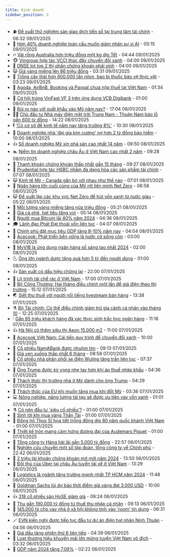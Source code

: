 ```yaml
---
title: Kinh doanh
sidebar_position: 3
---
```


<!-- vnexpress-kinh-doanh:START -->
- ⛽️ [Đề xuất thử nghiệm sàn giao dịch tiền số tại trung tâm tài chính](https://vnexpress.net/de-xuat-thu-nghiem-san-giao-dich-tien-so-tai-trung-tam-tai-chinh-4837314.html) - 06:32 09/01/2025
- 🐲 [Hơn 40% doanh nghiệp toàn cầu muốn giảm nhân sự vì AI](https://vnexpress.net/hon-40-doanh-nghiep-toan-cau-muon-giam-nhan-su-vi-ai-4837231.html) - 05:15 09/01/2025
- 🔥 [Vải rồng Australia hơn triệu đồng một kg dịp Tết](https://vnexpress.net/vai-rong-australia-hon-trieu-dong-mot-kg-dip-tet-4836185.html) - 04:44 09/01/2025
- 🐵 [Vingroup hợp tác VCCI thúc đẩy chuyển đổi xanh](https://vnexpress.net/vingroup-hop-tac-vcci-thuc-day-chuyen-doi-xanh-4837200.html) - 04:00 09/01/2025
- 🦅 [DNSE lọt top 2 thị phần chứng khoán phái sinh](https://vnexpress.net/dnse-lot-top-2-thi-phan-chung-khoan-phai-sinh-4836866.html) - 04:00 09/01/2025
- 😺 [Giá vàng miếng lên 86 triệu đồng](https://vnexpress.net/gia-vang-mieng-len-86-trieu-dong-4837211.html) - 03:31 09/01/2025
- 🤩 [Trồng cây thải hơn 600.000 tấn nilon, bao bì thuốc bảo vệ thực vật](https://vnexpress.net/trong-cay-thai-hon-600-000-tan-nilon-bao-bi-thuoc-bao-ve-thuc-vat-4837234.html) - 03:23 09/01/2025
- 🌮 [Agoda, AirBnB, Booking và Paypal chưa nộp thuế tại Việt Nam](https://vnexpress.net/agoda-airbnb-booking-va-paypal-chua-nop-thue-tai-viet-nam-4837154.html) - 01:34 09/01/2025
- 🧰 [Cơ hội trúng VinFast VF 3 trên ứng dụng VCB Digibank](https://vnexpress.net/co-hoi-trung-vinfast-vf-3-tren-ung-dung-vcb-digibank-4836797.html) - 01:00 09/01/2025
- 🤔 [Rủi ro nào với xuất khẩu vào Mỹ năm nay?](https://vnexpress.net/rui-ro-nao-voi-xuat-khau-vao-my-nam-nay-4837031.html) - 17:04 08/01/2025
- 🧑‍💻 [Chủ đầu tư Nhà máy điện mặt trời Trung Nam - Thuận Nam báo lỗ gần 600 tỷ đồng](https://vnexpress.net/chu-dau-tu-nha-may-dien-mat-troi-trung-nam-thuan-nam-bao-lo-gan-600-ty-dong-4837111.html) - 14:22 08/01/2025
- 🕴 [&#39;Có cơ sở để kinh tế năm nay tăng trưởng 8%&#39;](https://vnexpress.net/co-co-so-de-kinh-te-nam-nay-tang-truong-8-4837054.html) - 10:30 08/01/2025
- 🦩 [Doanh nghiệp nhà &#39;đại gia kim cương&#39; nợ hơn 2 tỷ đồng bảo hiểm](https://vnexpress.net/doanh-nghiep-nha-dai-gia-kim-cuong-no-hon-2-ty-dong-bao-hiem-4837052.html) - 10:00 08/01/2025
- 👍 [Số doanh nghiệp Mỹ xin phá sản cao nhất 14 năm](https://vnexpress.net/so-doanh-nghiep-my-xin-pha-san-cao-nhat-14-nam-4837009.html) - 09:50 08/01/2025
- 🏊 [Niềm tin doanh nghiệp châu Âu ở Việt Nam cao nhất 2 năm](https://vnexpress.net/niem-tin-doanh-nghiep-chau-au-o-viet-nam-cao-nhat-2-nam-4836949.html) - 09:28 08/01/2025
- 🤡 [Thanh khoản chứng khoán thấp nhất gần 15 tháng](https://vnexpress.net/chung-khoan-hom-nay-8-1-thanh-khoan-thap-nhat-gan-15-thang-4837033.html) - 09:27 08/01/2025
- 👀 [Prudential hợp tác HSBC nhằm đa dạng hóa các sản phẩm tài chính](https://vnexpress.net/prudential-hop-tac-hsbc-nham-da-dang-hoa-cac-san-pham-tai-chinh-4836941.html) - 07:07 08/01/2025
- 😺 [Kinh tế Mỹ - Canada gắn bó với nhau như thế nào](https://vnexpress.net/kinh-te-my-canada-gan-bo-voi-nhau-nhu-the-nao-4836901.html) - 07:01 08/01/2025
- 🦣 [Ngân hàng lớn cuối cùng của Mỹ rời liên minh Net Zero](https://vnexpress.net/ngan-hang-lon-cuoi-cung-cua-my-roi-lien-minh-net-zero-4836917.html) - 06:58 08/01/2025
- 😺 [Đề xuất lập các khu vực Net Zero để hút vốn xanh từ nước giàu](https://vnexpress.net/de-xuat-lap-cac-khu-vuc-net-zero-de-hut-von-xanh-tu-nuoc-giau-4836896.html) - 05:22 08/01/2025
- 💼 [Mỗi lượng vàng miếng tăng nửa triệu đồng](https://vnexpress.net/moi-luong-vang-mieng-tang-nua-trieu-dong-4836904.html) - 05:21 08/01/2025
- 🤗 [Giá cà phê, hạt tiêu tăng vọt](https://vnexpress.net/gia-ca-phe-hat-tieu-tang-vot-4836852.html) - 05:14 08/01/2025
- 👀 [Người mua Bitcoin lãi 40% năm 2024](https://vnexpress.net/gia-bitcoin-hom-nay-nguoi-mua-btc-chi-lai-40-nam-ngoai-4836750.html) - 04:36 08/01/2025
- 🎓 [Lãnh đạo Phát Đạt thoái vốn liên tục](https://vnexpress.net/lanh-dao-phat-dat-thoai-von-lien-tuc-4836774.html) - 04:07 08/01/2025
- 🗽 [Chính phủ đặt mục tiêu GDP tăng 8-10% năm nay](https://vnexpress.net/chinh-phu-dat-muc-tieu-gdp-tang-8-10-nam-nay-4836838.html) - 04:04 08/01/2025
- 🚀 [Acecook: Phát triển bền vững là nước cờ sống còn](https://vnexpress.net/acecook-phat-trien-ben-vung-la-nuoc-co-song-con-4836790.html) - 03:00 08/01/2025
- 🤗 [MyVIB là ứng dụng ngân hàng số sáng tạo nhất 2024](https://vnexpress.net/myvib-la-ung-dung-ngan-hang-so-sang-tao-nhat-2024-4836766.html) - 02:00 08/01/2025
- 🌜 [Ông lớn ngành dược tặng quà hơn 5 tỷ đến người dùng](https://vnexpress.net/ong-lon-nganh-duoc-tang-qua-hon-5-ty-den-nguoi-dung-4837076.html) - 01:00 08/01/2025
- 👍 [Sản xuất có dấu hiệu chững lại](https://vnexpress.net/san-xuat-co-dau-hieu-chung-lai-4836551.html) - 22:00 07/01/2025
- 🤖 [Lộ trình tái chế rác ở Việt Nam](https://vnexpress.net/lo-trinh-tai-che-rac-o-viet-nam-4836555.html) - 17:00 07/01/2025
- 🫣 [Bộ Công Thương: Hai tháng điều chỉnh một lần để giá điện theo thị trường](https://vnexpress.net/bo-cong-thuong-hai-thang-dieu-chinh-mot-lan-de-gia-dien-theo-thi-truong-4836696.html) - 15:12 07/01/2025
- 🌏 [Siết thu thuế với người nổi tiếng livestream bán hàng](https://vnexpress.net/siet-thu-thue-voi-nguoi-noi-tieng-livestream-ban-hang-4836676.html) - 13:38 07/01/2025
- ⚗️ [Bộ Tài chính: Có thể điều chỉnh giảm trừ gia cảnh cá nhân vào tháng 10](https://vnexpress.net/bo-tai-chinh-co-the-dieu-chinh-giam-tru-gia-canh-ca-nhan-vao-thang-10-4836663.html) - 12:25 07/01/2025
- 🕯 [Gần 85 triệu khách hàng đã xác thực sinh trắc học ngân hàng](https://vnexpress.net/gan-85-trieu-nguoi-dan-da-xac-thuc-sinh-trac-hoc-ngan-hang-4836633.html) - 11:16 07/01/2025
- 👍 [Hà Nội có thêm siêu thị Aeon 15.000 m2](https://vnexpress.net/ha-noi-co-them-sieu-thi-aeon-15-000-m2-4836628.html) - 11:00 07/01/2025
- 🤠 [Acecook Việt Nam: Cải tiến quy trình để chuyển đổi xanh](https://vnexpress.net/acecook-viet-nam-cai-tien-quy-trinh-de-chuyen-doi-xanh-4836366.html) - 10:00 07/01/2025
- 🌊 [Cổ phiếu NamABank được nhuộm tím](https://vnexpress.net/chung-khoan-hom-nay-7-1-co-phieu-namabank-duoc-nhuom-tim-4836589.html) - 09:13 07/01/2025
- 🌈 [Giá yen xuống thấp nhất 6 tháng](https://vnexpress.net/gia-yen-xuong-thap-nhat-6-thang-4836543.html) - 08:58 07/01/2025
- 🥳 [Cổ phiếu nhà phân phối xe điện Wuling tăng trần liên tục](https://vnexpress.net/co-phieu-nha-phan-phoi-xe-dien-wuling-tang-tran-lien-tuc-4836502.html) - 07:37 07/01/2025
- 🐻 [Ông Trump được kỳ vọng nhẹ tay hơn khi áp thuế nhập khẩu](https://vnexpress.net/ong-trump-duoc-ky-vong-nhe-tay-hon-khi-ap-thue-nhap-khau-4836417.html) - 04:36 07/01/2025
- 💫 [Thách thức thị trường nhà ở Mỹ dành cho ông Trump](https://vnexpress.net/thach-thuc-thi-truong-nha-o-my-danh-cho-ong-trump-4836264.html) - 04:29 07/01/2025
- 🤩 [Thách thức của EU khi muốn tăng mua khí đốt Mỹ](https://vnexpress.net/thach-thuc-cua-eu-khi-muon-tang-mua-khi-dot-my-4836112.html) - 03:36 07/01/2025
- 💻 [Nông nghiệp, năng lượng tái tạo sẽ được ưu tiên vay vốn xanh](https://vnexpress.net/nong-nghiep-nang-luong-tai-tao-se-duoc-uu-tien-vay-von-xanh-4836336.html) - 01:01 07/01/2025
- ⚗️ [Có nên đầu tư &#39;siêu cổ phiếu&#39;?](https://vnexpress.net/co-nen-dau-tu-sieu-co-phieu-vnepre-4834644.html) - 01:00 07/01/2025
- 🌈 [Sinh lời khi mua vàng Thần Tài](https://vnexpress.net/sinh-loi-khi-mua-vang-than-tai-4836267.html) - 01:00 07/01/2025
- 🌝 [Đồng hồ Thụy Sĩ họa tiết trống đồng dịp 80 năm quốc khánh Việt Nam](https://vnexpress.net/dong-ho-thuy-si-hoa-tiet-trong-dong-dip-80-nam-quoc-khanh-viet-nam-4835226.html) - 01:00 07/01/2025
- 🥸 [Thiết kế tròn mang cảm hứng đương đại của Audemars Piguet](https://vnexpress.net/thiet-ke-tron-mang-cam-hung-duong-dai-cua-audemars-piguet-4831607.html) - 01:00 07/01/2025
- 🦆 [Tổng công ty Hàng hải lãi gần 5.000 tỷ đồng](https://vnexpress.net/tong-cong-ty-hang-hai-lai-gan-5-000-ty-dong-4836269.html) - 22:57 06/01/2025
- 🌋 [Nghiên cứu chuyển một số tập đoàn, tổng công ty về Chính phủ](https://vnexpress.net/nghien-cuu-chuyen-mot-so-tap-doan-tong-cong-ty-ve-chinh-phu-4836298.html) - 22:42 06/01/2025
- 🦍 [2 triệu tài khoản chứng khoán mở mới năm 2024](https://vnexpress.net/2-trieu-tai-khoan-chung-khoan-mo-moi-nam-2024-4836261.html) - 13:50 06/01/2025
- 🤔 [Đối thủ của Uber tại châu Âu tuyển tài xế ở Việt Nam](https://vnexpress.net/doi-thu-cua-uber-tai-chau-au-tuyen-tai-xe-o-viet-nam-4836242.html) - 13:29 06/01/2025
- 🧰 [Logistics là ngành tăng trưởng mạnh nhất TP HCM năm 2024](https://vnexpress.net/logistics-la-nganh-tang-truong-manh-nhat-tp-hcm-nam-2024-4836173.html) - 11:48 06/01/2025
- 🌝 [Goldman Sachs lùi dự báo thời điểm giá vàng đạt 3.000 USD](https://vnexpress.net/goldman-sachs-lui-du-bao-thoi-diem-gia-vang-dat-3-000-usd-4836147.html) - 10:00 06/01/2025
- 👍 [318 cổ phiếu sàn HoSE giảm giá](https://vnexpress.net/chung-khoan-hom-nay-6-1-318-co-phieu-san-hose-giam-gia-4836181.html) - 09:24 06/01/2025
- 🗽 [Thu gần 190.000 tỷ đồng từ thuế thu nhập cá nhân](https://vnexpress.net/thu-gan-190-000-ty-dong-tu-thue-thu-nhap-ca-nhan-4836122.html) - 09:13 06/01/2025
- 🐎 [145.000 tỷ cho vay nhà ở xã hội không tính vào &#39;room&#39; tín dụng](https://vnexpress.net/145-000-ty-cho-vay-nha-o-xa-hoi-khong-tinh-vao-room-tin-dung-4836020.html) - 06:31 06/01/2025
- 🪄 [EVN kiến nghị được tiếp tục đầu tư dự án điện hạt nhân Ninh Thuận](https://vnexpress.net/evn-kien-nghi-duoc-tiep-tuc-dau-tu-du-an-dien-hat-nhan-ninh-thuan-4836046.html) - 04:56 06/01/2025
- 🎊 [Giá dầu tăng phiên thứ 6 liên tiếp](https://vnexpress.net/gia-dau-tang-phien-thu-6-lien-tiep-4835977.html) - 04:39 06/01/2025
- 🗽 [Loạt thương hiệu khuyến mãi lớn mừng tuyển Việt Nam vô địch](https://vnexpress.net/loat-thuong-hieu-khuyen-mai-lon-mung-tuyen-viet-nam-vo-dich-4835958.html) - 03:32 06/01/2025
- 🦩 [GDP năm 2024 tăng 7,09%](https://vnexpress.net/gdp-nam-2024-tang-7-09-4835950.html) - 02:22 06/01/2025<!-- vnexpress-kinh-doanh:END -->
